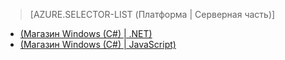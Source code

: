 ﻿> [AZURE.SELECTOR-LIST (Платформа | Серверная часть)]
- [(Магазин Windows (C#) | .NET)](/ru-ru/documentation/articles/mobile-services-dotnet-backend-windows-store-dotnet-aad-graph-info/)
- [(Магазин Windows (C#) | JavaScript)](/ru-ru/documentation/articles/mobile-services-javascript-backend-windows-store-dotnet-aad-graph-info/)

<!--HONumber=42-->

